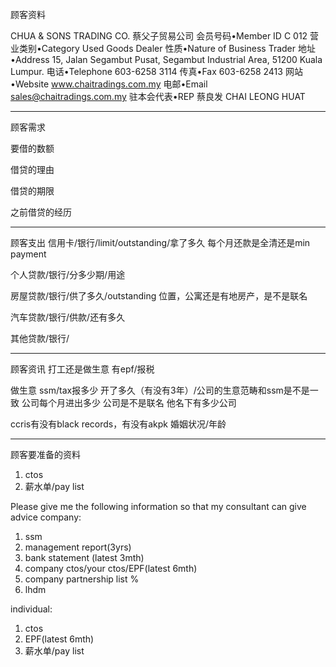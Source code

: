 顾客资料

CHUA & SONS TRADING CO. 蔡父子贸易公司
会员号码•Member ID
C 012
营业类别•Category
Used Goods Dealer
性质•Nature of Business
Trader
地址•Address
15, Jalan Segambut Pusat, Segambut Industrial Area, 51200 Kuala Lumpur.
电话•Telephone
603-6258 3114
传真•Fax
603-6258 2413
网站•Website
www.chaitradings.com.my
电邮•Email
sales@chaitradings.com.my
驻本会代表•REP
蔡良发 CHAI LEONG HUAT
 

-----------------
顾客需求


要借的数额

借贷的理由

借贷的期限

之前借贷的经历


--------------
顾客支出
信用卡/银行/limit/outstanding/拿了多久
每个月还款是全清还是min payment

个人贷款/银行/分多少期/用途

房屋贷款/银行/供了多久/outstanding
位置，公寓还是有地房产，是不是联名

汽车贷款/银行/供款/还有多久

其他贷款/银行/

-----------
顾客资讯
打工还是做生意
有epf/报税

做生意 ssm/tax报多少
开了多久（有没有3年）/公司的生意范畴和ssm是不是一致
公司每个月进出多少
公司是不是联名
他名下有多少公司

ccris有没有black records，有没有akpk
婚姻状况/年龄

-------
顾客要准备的资料
1. ctos
2. 薪水单/pay list

Please give me the following information so that my consultant can give advice
company:
1. ssm
2. management report(3yrs)
3. bank statement (latest 3mth)
4. company ctos/your ctos/EPF(latest 6mth)
5. company partnership list %
6. lhdm

 individual:
 1. ctos
 2. EPF(latest 6mth)
 3. 薪水单/pay list
 




